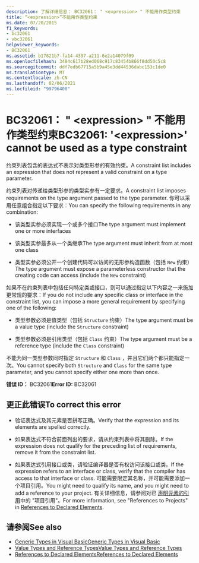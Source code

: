 ```yaml
---
description: 了解详细信息： BC32061： " <expression> " 不能用作类型约束
title: “<expression>”不能用作类型约束
ms.date: 07/20/2015
f1_keywords:
- bc32061
- vbc32061
helpviewer_keywords:
- BC32061
ms.assetid: b17821b7-fa14-4397-a211-6e2a14079f09
ms.openlocfilehash: 3484c617b28ed068c917c83454b866f8dd50c5c8
ms.sourcegitcommit: ddf7edb67715a5b9a45e3dd44536dabc153c1de0
ms.translationtype: MT
ms.contentlocale: zh-CN
ms.lasthandoff: 02/06/2021
ms.locfileid: "99796400"
---
```

# <a name="bc32061-expression-cannot-be-used-as-a-type-constraint"></a><span data-ttu-id="f76d8-103">BC32061： " \<expression> " 不能用作类型约束</span><span class="sxs-lookup"><span data-stu-id="f76d8-103">BC32061: '\<expression>' cannot be used as a type constraint</span></span>

<span data-ttu-id="f76d8-104">约束列表包含的表达式不表示对类型形参的有效约束。</span><span class="sxs-lookup"><span data-stu-id="f76d8-104">A constraint list includes an expression that does not represent a valid constraint on a type parameter.</span></span>

 <span data-ttu-id="f76d8-105">约束列表对传递给类型形参的类型实参有一定要求。</span><span class="sxs-lookup"><span data-stu-id="f76d8-105">A constraint list imposes requirements on the type argument passed to the type parameter.</span></span> <span data-ttu-id="f76d8-106">你可以采用任意组合指定以下要求：</span><span class="sxs-lookup"><span data-stu-id="f76d8-106">You can specify the following requirements in any combination:</span></span>

- <span data-ttu-id="f76d8-107">该类型实参必须实现一个或多个接口</span><span class="sxs-lookup"><span data-stu-id="f76d8-107">The type argument must implement one or more interfaces</span></span>

- <span data-ttu-id="f76d8-108">该类型实参最多从一个类继承</span><span class="sxs-lookup"><span data-stu-id="f76d8-108">The type argument must inherit from at most one class</span></span>

- <span data-ttu-id="f76d8-109">类型实参必须公开一个创建代码可以访问的无形参构造函数（包括 `New` 约束）</span><span class="sxs-lookup"><span data-stu-id="f76d8-109">The type argument must expose a parameterless constructor that the creating code can access (include the `New` constraint)</span></span>

 <span data-ttu-id="f76d8-110">如果不在约束列表中包括任何特定类或接口，则可以通过指定以下内容之一来施加更常规的要求：</span><span class="sxs-lookup"><span data-stu-id="f76d8-110">If you do not include any specific class or interface in the constraint list, you can impose a more general requirement by specifying one of the following:</span></span>

- <span data-ttu-id="f76d8-111">类型参数必须是值类型（包括 `Structure` 约束）</span><span class="sxs-lookup"><span data-stu-id="f76d8-111">The type argument must be a value type (include the `Structure` constraint)</span></span>

- <span data-ttu-id="f76d8-112">类型参数必须是引用类型（包括 `Class` 约束）</span><span class="sxs-lookup"><span data-stu-id="f76d8-112">The type argument must be a reference type (include the `Class` constraint)</span></span>

 <span data-ttu-id="f76d8-113">不能为同一类型参数同时指定 `Structure` 和 `Class` ，并且它们两个都只能指定一次。</span><span class="sxs-lookup"><span data-stu-id="f76d8-113">You cannot specify both `Structure` and `Class` for the same type parameter, and you cannot specify either one more than once.</span></span>

 <span data-ttu-id="f76d8-114">**错误 ID：** BC32061</span><span class="sxs-lookup"><span data-stu-id="f76d8-114">**Error ID:** BC32061</span></span>

## <a name="to-correct-this-error"></a><span data-ttu-id="f76d8-115">更正此错误</span><span class="sxs-lookup"><span data-stu-id="f76d8-115">To correct this error</span></span>

- <span data-ttu-id="f76d8-116">验证表达式及其元素是否拼写正确。</span><span class="sxs-lookup"><span data-stu-id="f76d8-116">Verify that the expression and its elements are spelled correctly.</span></span>

- <span data-ttu-id="f76d8-117">如果表达式不符合前面列出的要求，请从约束列表中将其删除。</span><span class="sxs-lookup"><span data-stu-id="f76d8-117">If the expression does not qualify for the preceding list of requirements, remove it from the constraint list.</span></span>

- <span data-ttu-id="f76d8-118">如果表达式引用接口或类，请验证编译器是否有权访问该接口或类。</span><span class="sxs-lookup"><span data-stu-id="f76d8-118">If the expression refers to an interface or class, verify that the compiler has access to that interface or class.</span></span> <span data-ttu-id="f76d8-119">可能需要限定其名称，并可能需要添加一个项目引用。</span><span class="sxs-lookup"><span data-stu-id="f76d8-119">You might need to qualify its name, and you might need to add a reference to your project.</span></span> <span data-ttu-id="f76d8-120">有关详细信息，请参阅对已 [声明元素的引用](../../programming-guide/language-features/declared-elements/references-to-declared-elements.md)中的 "项目引用"。</span><span class="sxs-lookup"><span data-stu-id="f76d8-120">For more information, see "References to Projects" in [References to Declared Elements](../../programming-guide/language-features/declared-elements/references-to-declared-elements.md).</span></span>

## <a name="see-also"></a><span data-ttu-id="f76d8-121">请参阅</span><span class="sxs-lookup"><span data-stu-id="f76d8-121">See also</span></span>

- [<span data-ttu-id="f76d8-122">Generic Types in Visual Basic</span><span class="sxs-lookup"><span data-stu-id="f76d8-122">Generic Types in Visual Basic</span></span>](../../programming-guide/language-features/data-types/generic-types.md)
- [<span data-ttu-id="f76d8-123">Value Types and Reference Types</span><span class="sxs-lookup"><span data-stu-id="f76d8-123">Value Types and Reference Types</span></span>](../../programming-guide/language-features/data-types/value-types-and-reference-types.md)
- [<span data-ttu-id="f76d8-124">References to Declared Elements</span><span class="sxs-lookup"><span data-stu-id="f76d8-124">References to Declared Elements</span></span>](../../programming-guide/language-features/declared-elements/references-to-declared-elements.md)

